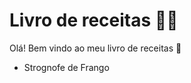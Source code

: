 # Livro de receitas :man_cook:

Olá! Bem vindo ao meu livro de receitas :wave:

 - Strognofe de Frango
